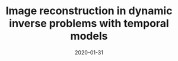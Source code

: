 ---
title: "Image reconstruction in dynamic inverse problems with temporal models"
collection: preprints
authors: 'A. Hauptmann, O. Öktem, CB. Schönlieb'
date: 2020-01-31
paperurl: 'http://asHauptmann.github.io/files/2020_HOS_Dynamic_preprint.pdf'
paperlink: 'https://arxiv.org/abs/2007.10238'
venue: 'Image reconstruction in dynamic inverse problems with temporal models'

---